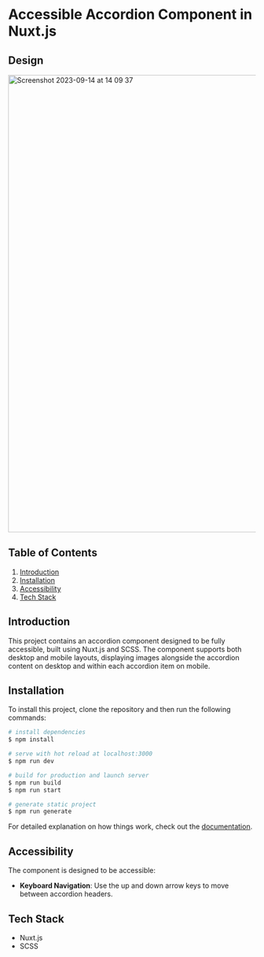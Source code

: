 # Accessible Accordion Component in Nuxt.js

## Design
<img width="929" alt="Screenshot 2023-09-14 at 14 09 37" src="https://github.com/MPiotrowska/Accordion/assets/38261690/a3bca2b1-fc27-4909-9155-0ebe9464cd3d">


## Table of Contents 
1. [Introduction](#introduction)
2. [Installation](#installation)
5. [Accessibility](#accessibility)
6. [Tech Stack](#tech-stack)

## Introduction 

This project contains an accordion component designed to be fully accessible, built using Nuxt.js and SCSS. The component supports both desktop and mobile layouts, displaying images alongside the accordion content on desktop and within each accordion item on mobile.

## Installation

To install this project, clone the repository and then run the following commands: 

```bash
# install dependencies
$ npm install

# serve with hot reload at localhost:3000
$ npm run dev

# build for production and launch server
$ npm run build
$ npm run start

# generate static project
$ npm run generate
```

For detailed explanation on how things work, check out the [documentation](https://nuxtjs.org).


## Accessibility 
The component is designed to be accessible: 
- **Keyboard Navigation**: Use the up and down arrow keys to move between accordion headers. 


## Tech Stack 
- Nuxt.js
- SCSS
